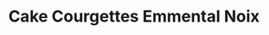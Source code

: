 ---
layout: recette
categories: [recettes]
hidden: true
lang: fr
title: Cake Courgettes Emmental Noix
type: sel
ingredients: 
  - nom: courgettes moyennes 
    qte: 3
  - nom: noix de grenoble
    qte: 100
    unite: gr
  - nom: oeufs 
    qte: 3
    unite: gr
  - nom: farine
    qte: 200
    unite: gr
  - nom: levure chimique
    qte: 11
    unite: gr
  - nom: huile végétale
    qte: 15
    unite: mL
  - nom: lait
    qte: 150
    unite: mL
  - nom: emmental rapé
    qte: 100
    unite: gr
  - nom: sel
    qte: 15
    unite: grammes
preconditions:
  - Le lait et les oeufs doivent être à température ambiante
  - Préchauffer le four à 180°C
etapes:
  - label: "Préparation 1/2"
    details:
      - Raper les courgettes
      - Saupoudrer une cuillère à soupe de sel sur les courgettes
      - Mélanger
      - Laisser dégorger 30 minutes
  - label: "Préparation 2/2"
    details:
      - Mélanger les oeufs avec l'huile et le lait
      - Tamiser la farine et la levure sur la préparation
      - Mélanger avec une cuillère en bois
      - Ajouter les noix
      - Ajouter l'emmental rapé
      - Presser les courgettes pour enlever le jus
      - Ajouter les courgettes (sans le jus)
      - Mélanger
materiel:
  - moule à cake
cuissonMinutes: 50
cuisson: 
  - Cuire 50 minutes à 180°C
  - Vérifier que le cake est cuit avec la pointe d'un couteau
variantes:
  - label: 2 courgettes moyennes, 150 grammes de fromage, plus de sel
    todo: true
  - label: Ajouter du paprika
    todo: true
  - label: Utiliser du fromage bleu et de l'emmental (moitié moitié)
    todo: true  
  - label: Ajouter des herbes (thym, romarin, ...)
    todo: true
---